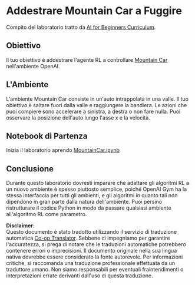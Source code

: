 <!--
CO_OP_TRANSLATOR_METADATA:
{
  "original_hash": "7bd8dc72040e98e35e7225e34058cd4e",
  "translation_date": "2025-08-26T07:07:24+00:00",
  "source_file": "lessons/6-Other/22-DeepRL/lab/README.md",
  "language_code": "it"
}
-->
# Addestrare Mountain Car a Fuggire

Compito del laboratorio tratto da [AI for Beginners Curriculum](https://github.com/microsoft/ai-for-beginners).

## Obiettivo

Il tuo obiettivo è addestrare l'agente RL a controllare [Mountain Car](https://www.gymlibrary.ml/environments/classic_control/mountain_car/) nell'ambiente OpenAI.

## L'Ambiente

L'ambiente Mountain Car consiste in un'auto intrappolata in una valle. Il tuo obiettivo è saltare fuori dalla valle e raggiungere la bandiera. Le azioni che puoi compiere sono accelerare a sinistra, a destra o non fare nulla. Puoi osservare la posizione dell'auto lungo l'asse x e la velocità.

## Notebook di Partenza

Inizia il laboratorio aprendo [MountainCar.ipynb](../../../../../../lessons/6-Other/22-DeepRL/lab/MountainCar.ipynb)

## Conclusione

Durante questo laboratorio dovresti imparare che adattare gli algoritmi RL a un nuovo ambiente è spesso piuttosto semplice, poiché OpenAI Gym ha la stessa interfaccia per tutti gli ambienti, e gli algoritmi in quanto tali non dipendono in gran parte dalla natura dell'ambiente. Puoi persino ristrutturare il codice Python in modo da passare qualsiasi ambiente all'algoritmo RL come parametro.

**Disclaimer**:  
Questo documento è stato tradotto utilizzando il servizio di traduzione automatica [Co-op Translator](https://github.com/Azure/co-op-translator). Sebbene ci impegniamo per garantire l'accuratezza, si prega di notare che le traduzioni automatiche potrebbero contenere errori o imprecisioni. Il documento originale nella sua lingua nativa dovrebbe essere considerato la fonte autorevole. Per informazioni critiche, si raccomanda una traduzione professionale effettuata da un traduttore umano. Non siamo responsabili per eventuali fraintendimenti o interpretazioni errate derivanti dall'uso di questa traduzione.